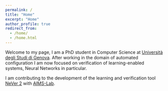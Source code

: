 ```yaml
---
permalink: /
title: "Home"
excerpt: "Home"
author_profile: true
redirect_from:
  - /home/
  - /home.html
---
```


Welcome to my page, I am a PhD student in Computer Science at [Università degli Studi di Genova](https://unige.it).
After working in the domain of automated configuration I am now focused on verification of learning-enabled systems, Neural Networks in particular.

I am contributing to the development of the learning and verification tool [NeVer 2](https://github.com/nevertools/never2) with [AIMS-Lab](https://www.aimslab.org).
